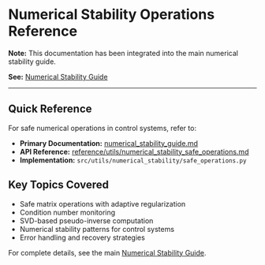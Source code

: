 # Numerical Stability Operations Reference

**Note:** This documentation has been integrated into the main numerical stability guide.

**See:** [Numerical Stability Guide](../numerical_stability_guide.md)

---

## Quick Reference

For safe numerical operations in control systems, refer to:

- **Primary Documentation:** [numerical_stability_guide.md](../numerical_stability_guide.md)
- **API Reference:** [reference/utils/numerical_stability_safe_operations.md](../reference/utils/numerical_stability_safe_operations.md)
- **Implementation:** `src/utils/numerical_stability/safe_operations.py`

## Key Topics Covered

- Safe matrix operations with adaptive regularization
- Condition number monitoring
- SVD-based pseudo-inverse computation
- Numerical stability patterns for control systems
- Error handling and recovery strategies

For complete details, see the main [Numerical Stability Guide](../numerical_stability_guide.md).
